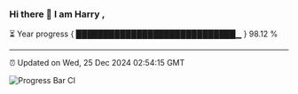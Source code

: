 ### Hi there 👋 I am Harry , 

⏳ Year progress { █████████████████████████████▁ } 98.12 %

---

⏰ Updated on Wed, 25 Dec 2024 02:54:15 GMT

![Progress Bar CI](https://github.com/duykhang68/duykhang68/workflows/Progress%20Bar%20CI/badge.svg)
